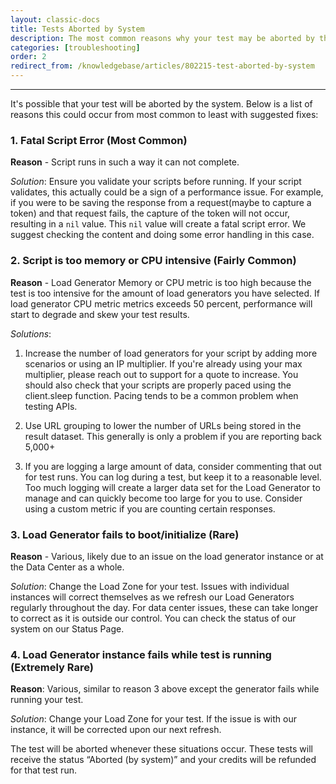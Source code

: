 ```yaml
---
layout: classic-docs
title: Tests Aborted by System
description: The most common reasons why your test may be aborted by the system.
categories: [troubleshooting]
order: 2
redirect_from: /knowledgebase/articles/802215-test-aborted-by-system
---
```


***

It's possible that your test will be aborted by the system. Below is a list of reasons this could occur from most common to least with suggested fixes:

### 1. Fatal Script Error (Most Common)

**Reason** - Script runs in such a way it can not complete.

_Solution_: Ensure you validate your scripts before running.  If your script validates, this actually could be a sign of a performance issue.  For example, if you were to be saving the response from a request(maybe to capture a token) and that request fails, the capture of the token will not occur, resulting in a `nil` value. This `nil` value will create a fatal script error. We suggest checking the content and doing some error handling in this case.

### 2. Script is too memory or CPU intensive (Fairly Common)

**Reason** - Load Generator Memory or CPU metric is too high because the test is too intensive for the amount of load generators you have selected. If load generator CPU metric metrics exceeds 50 percent, performance will start to degrade and skew your test results.

_Solutions_:

1. Increase the number of load generators for your script by adding more scenarios or using an IP multiplier. If you're already using your max multiplier, please reach out to support for a quote to increase.
You should also check that your scripts are properly paced using the client.sleep function. Pacing tends to be a common problem when testing APIs.

2. Use URL grouping to lower the number of URLs being stored in the result dataset.  This generally is only a problem if you are reporting back 5,000+

3. If you are logging a large amount of data, consider commenting that out for test runs.  You can log during a test, but keep it to a reasonable level.  Too much logging will create a larger data set for the Load Generator to manage and can quickly become too large for you to use.  Consider using a custom metric if you are counting certain responses.

### 3. Load Generator fails to boot/initialize (Rare)

**Reason** - Various, likely due to an issue on the load generator instance or at the Data Center as a whole.

_Solution_:  Change the Load Zone for your test. Issues with individual instances will correct themselves as we refresh our Load Generators regularly throughout the day. For data center issues, these can take longer to correct as it is outside our control. You can check the status of our system on our Status Page.

### 4. Load Generator instance fails while test is running (Extremely Rare)

**Reason**: Various, similar to reason 3 above except the generator fails while running your test.

_Solution_: Change your Load Zone for your test.  If the issue is with our instance, it will be corrected upon our next refresh.


The test will be aborted whenever these situations occur. These tests will receive the status “Aborted (by system)” and your credits will be refunded for that test run.
